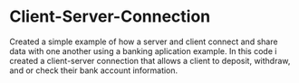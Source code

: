 # Client-Server-Connection
Created a simple example of how a server and client connect and
share data with one another using a banking aplication example. 
In this code i created a client-server connection that allows a 
client to deposit, withdraw, and or check their bank account information. 
